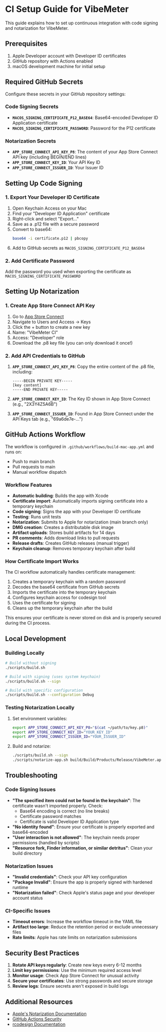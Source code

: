 # CI Setup Guide for VibeMeter

This guide explains how to set up continuous integration with code signing and notarization for VibeMeter.

## Prerequisites

1. Apple Developer account with Developer ID certificates
2. GitHub repository with Actions enabled
3. macOS development machine for initial setup

## Required GitHub Secrets

Configure these secrets in your GitHub repository settings:

### Code Signing Secrets

- **`MACOS_SIGNING_CERTIFICATE_P12_BASE64`**: Base64-encoded Developer ID Application certificate
- **`MACOS_SIGNING_CERTIFICATE_PASSWORD`**: Password for the P12 certificate

### Notarization Secrets

- **`APP_STORE_CONNECT_API_KEY_P8`**: The content of your App Store Connect API key (including BEGIN/END lines)
- **`APP_STORE_CONNECT_KEY_ID`**: Your API Key ID
- **`APP_STORE_CONNECT_ISSUER_ID`**: Your Issuer ID

## Setting Up Code Signing

### 1. Export Your Developer ID Certificate

1. Open Keychain Access on your Mac
2. Find your "Developer ID Application" certificate
3. Right-click and select "Export..."
4. Save as a .p12 file with a secure password
5. Convert to base64:
   ```bash
   base64 -i certificate.p12 | pbcopy
   ```
6. Add to GitHub secrets as `MACOS_SIGNING_CERTIFICATE_P12_BASE64`

### 2. Add Certificate Password

Add the password you used when exporting the certificate as `MACOS_SIGNING_CERTIFICATE_PASSWORD`

## Setting Up Notarization

### 1. Create App Store Connect API Key

1. Go to [App Store Connect](https://appstoreconnect.apple.com)
2. Navigate to Users and Access → Keys
3. Click the + button to create a new key
4. Name: "VibeMeter CI"
5. Access: "Developer" role
6. Download the .p8 key file (you can only download it once!)

### 2. Add API Credentials to GitHub

1. **`APP_STORE_CONNECT_API_KEY_P8`**: Copy the entire content of the .p8 file, including:
   ```
   -----BEGIN PRIVATE KEY-----
   [key content]
   -----END PRIVATE KEY-----
   ```

2. **`APP_STORE_CONNECT_KEY_ID`**: The Key ID shown in App Store Connect (e.g., "2X3Y4Z5A6B")

3. **`APP_STORE_CONNECT_ISSUER_ID`**: Found in App Store Connect under the API Keys tab (e.g., "69a6de7e-...")

## GitHub Actions Workflow

The workflow is configured in `.github/workflows/build-mac-app.yml` and runs on:

- Push to main branch
- Pull requests to main
- Manual workflow dispatch

### Workflow Features

- **Automatic building**: Builds the app with Xcode
- **Certificate import**: Automatically imports signing certificate into a temporary keychain
- **Code signing**: Signs the app with your Developer ID certificate
- **Testing**: Runs unit tests
- **Notarization**: Submits to Apple for notarization (main branch only)
- **DMG creation**: Creates a distributable disk image
- **Artifact uploads**: Stores build artifacts for 14 days
- **PR comments**: Adds download links to pull requests
- **Release drafts**: Creates GitHub releases (manual trigger)
- **Keychain cleanup**: Removes temporary keychain after build

### How Certificate Import Works

The CI workflow automatically handles certificate management:

1. Creates a temporary keychain with a random password
2. Decodes the base64 certificate from GitHub secrets
3. Imports the certificate into the temporary keychain
4. Configures keychain access for codesign tool
5. Uses the certificate for signing
6. Cleans up the temporary keychain after the build

This ensures your certificate is never stored on disk and is properly secured during the CI process.

## Local Development

### Building Locally

```bash
# Build without signing
./scripts/build.sh

# Build with signing (uses system keychain)
./scripts/build.sh --sign

# Build with specific configuration
./scripts/build.sh --configuration Debug
```

### Testing Notarization Locally

1. Set environment variables:
   ```bash
   export APP_STORE_CONNECT_API_KEY_P8="$(cat ~/path/to/key.p8)"
   export APP_STORE_CONNECT_KEY_ID="YOUR_KEY_ID"
   export APP_STORE_CONNECT_ISSUER_ID="YOUR_ISSUER_ID"
   ```

2. Build and notarize:
   ```bash
   ./scripts/build.sh --sign
   ./scripts/notarize-app.sh build/Build/Products/Release/VibeMeter.app
   ```

## Troubleshooting

### Code Signing Issues

- **"The specified item could not be found in the keychain"**: The certificate wasn't imported properly. Check:
  - Base64 encoding is correct (no line breaks)
  - Certificate password matches
  - Certificate is valid Developer ID Application type
- **"No identity found"**: Ensure your certificate is properly exported and base64-encoded
- **"User interaction is not allowed"**: The keychain needs proper permissions (handled by scripts)
- **"Resource fork, Finder information, or similar detritus"**: Clean your build directory

### Notarization Issues

- **"Invalid credentials"**: Check your API key configuration
- **"Package Invalid"**: Ensure the app is properly signed with hardened runtime
- **"Notarization failed"**: Check Apple's status page and your developer account status

### CI-Specific Issues

- **Timeout errors**: Increase the workflow timeout in the YAML file
- **Artifact too large**: Reduce the retention period or exclude unnecessary files
- **Rate limits**: Apple has rate limits on notarization submissions

## Security Best Practices

1. **Rotate API keys regularly**: Create new keys every 6-12 months
2. **Limit key permissions**: Use the minimum required access level
3. **Monitor usage**: Check App Store Connect for unusual activity
4. **Secure your certificates**: Use strong passwords and secure storage
5. **Review logs**: Ensure secrets aren't exposed in build logs

## Additional Resources

- [Apple's Notarization Documentation](https://developer.apple.com/documentation/security/notarizing_macos_software_before_distribution)
- [GitHub Actions Security](https://docs.github.com/en/actions/security-guides/security-hardening-for-github-actions)
- [rcodesign Documentation](https://gregoryszorc.com/docs/apple-codesign/stable/)